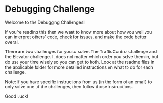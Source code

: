 # Debugging Challenge

Welcome to the Debugging Challenges!

If you're reading this then we want to know more about how you well you can interpret others' code, 
check for issues, and make the code better overall.

There are two challenges for you to solve. The TrafficControl challenge and the Elevator challenge. 
It does not matter which order you solve them in, but do use your time wisely so you can get to both.
Look at the readme files in the applicable folder for more detailed instructions on what to do for 
each challenge.

Note: If you have specific instructions from us (in the form of an email) to only solve one of the 
challenges, then follow those instructions.

Good Luck!
